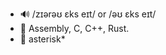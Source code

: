 - 🔊 /zɪərəʊ ɛks eɪt/ or /əʊ ɛks eɪt/
- 🧐 Assembly, C, C++, Rust.
- 💫 asterisk*

<!---
zr0x8/zr0x8 is a ✨ special ✨ repository because its `README.md` (this file) appears on your GitHub profile.
You can click the Preview link to take a look at your changes.
--->
